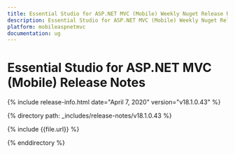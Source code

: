 ```yaml
---
title: Essential Studio for ASP.NET MVC (Mobile) Weekly Nuget Release Release Notes  
description: Essential Studio for ASP.NET MVC (Mobile) Weekly Nuget Release Release Notes  
platform: mobileaspnetmvc
documentation: ug
---
```


# Essential Studio for ASP.NET MVC (Mobile)  Release Notes  

{% include release-info.html date="April 7, 2020"  version="v18.1.0.43" %} 


{% directory path: _includes/release-notes/v18.1.0.43 %}

{% include {{file.url}} %}

{% enddirectory %}